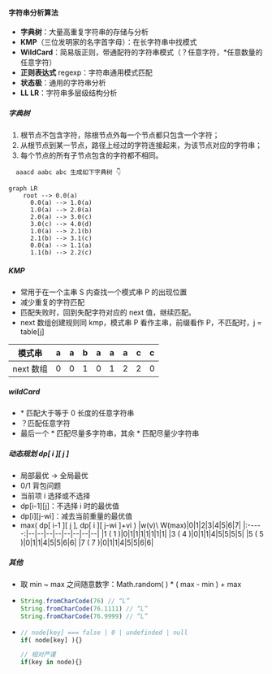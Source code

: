 #### 字符串分析算法

- **字典树**：大量高重复字符串的存储与分析
- **KMP**（三位发明家的名字首字母）：在长字符串中找模式
- **WildCard**：简易版正则，带通配符的字符串模式（？任意字符，\*任意数量的任意字符）
- **正则表达式** regexp：字符串通用模式匹配
- **状态极**：通用的字符串分析
- **LL LR**：字符串多层级结构分析

##### 字典树

1. 根节点不包含字符，除根节点外每一个节点都只包含一个字符；
2. 从根节点到某一节点，路径上经过的字符连接起来，为该节点对应的字符串；
3. 每个节点的所有子节点包含的字符都不相同。

```
  aaacd aabc abc 生成如下字典树 👇
```

```mermaid
graph LR
    root --> 0.0(a)
      0.0(a) --> 1.0(a)
      1.0(a) --> 2.0(a)
      2.0(a) --> 3.0(c)
      3.0(c) --> 4.0(d)
      1.0(a) --> 2.1(b)
      2.1(b) --> 3.1(c)
      0.0(a) --> 1.1(a)
      1.1(b) --> 2.2(c)

```

##### KMP

- 常用于在一个主串 S 内查找一个模式串 P 的出现位置
- 减少重复的字符匹配
- 匹配失败时，回到失配字符对应的 next 值，继续匹配。
- next 数组创建规则同 kmp，模式串 P 看作主串，前缀看作 P，不匹配时，j = table[j]

| 模式串    | a   | a   | b   | a   | a   | a   | c   | c   |
| --------- | --- | --- | --- | --- | --- | --- | --- | --- |
| next 数组 | 0   | 0   | 1   | 0   | 1   | 2   | 2   | 0   |

##### wildCard

- \* 匹配大于等于 0 长度的任意字符串
- ？匹配任意字符
- 最后一个 \* 匹配尽量多字符串，其余 \* 匹配尽量少字符串

##### 动态规划 dp[ i ][ j ]

- 局部最优 -> 全局最优
- 0/1 背包问题
- 当前项 i 选择或不选择
- dp[i-1][j]：不选择 i 时的最优值
- dp[i][j-wi]：减去当前重量的最优值
- max( dp[ i-1 ][ j ], dp[ i ][ j-wi ]+vi )
  |w(v)\ W(max)|0|1|2|3|4|5|6|7|
  |:-----:|--|--|--|--|--|--|--|--|
  |1 ( 1 )|0|1|1|1|1|1|1|1|
  |3 ( 4 )|0|1|1|4|5|5|5|5|
  |5 ( 5 )|0|1|1|4|5|5|6|6|
  |7 ( 7 )|0|1|1|4|5|5|6|6|

##### 其他

- 取 min ~ max 之间随意数字：Math.random( ) \* ( max - min ) + max
- ```js
  String.fromCharCode(76) // “L”
  String.fromCharCode(76.1111) // “L”
  String.fromCharCode(76.9999) // “L”
  ```
- ```js
  // node[key] === false | 0 | undefinded | null
  if( node[key] ){}

  // 相对严谨
  if(key in node){}
  ```
